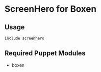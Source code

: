 # ScreenHero for Boxen

## Usage

```puppet
include screenhero
```

## Required Puppet Modules

* boxen
